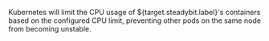 Kubernetes will limit the CPU usage of ${target.steadybit.label}'s containers based on the configured CPU limit, preventing other pods on the same node from becoming unstable.
